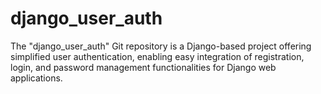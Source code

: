 # django_user_auth
The "django_user_auth" Git repository is a Django-based project offering simplified user authentication, enabling easy integration of registration, login, and password management functionalities for Django web applications.
